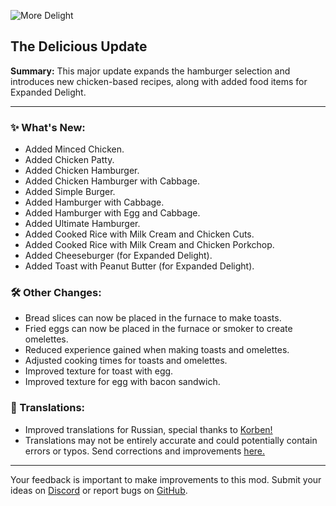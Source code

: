 ![More Delight](https://cdn.modrinth.com/data/znHQQtuU/images/6833d6b12f2605b2925a31261438c6a355903132.png)

## The Delicious Update

**Summary:** This major update expands the hamburger selection and introduces new chicken-based recipes, along with added food items for Expanded Delight.

***

### ✨ What's New:

- Added Minced Chicken.
- Added Chicken Patty.
- Added Chicken Hamburger.
- Added Chicken Hamburger with Cabbage.
- Added Simple Burger.
- Added Hamburger with Cabbage.
- Added Hamburger with Egg and Cabbage.
- Added Ultimate Hamburger.
- Added Cooked Rice with Milk Cream and Chicken Cuts.
- Added Cooked Rice with Milk Cream and Chicken Porkchop.
- Added Cheeseburger (for Expanded Delight).
- Added Toast with Peanut Butter (for Expanded Delight).

### 🛠️ Other Changes:

- Bread slices can now be placed in the furnace to make toasts.
- Fried eggs can now be placed in the furnace or smoker to create omelettes.
- Reduced experience gained when making toasts and omelettes.
- Adjusted cooking times for toasts and omelettes.
- Improved texture for toast with egg.
- Improved texture for egg with bacon sandwich.

### 📝 Translations:

- Improved translations for Russian, special thanks to [Korben!](https://github.com/mpustovoi)
- Translations may not be entirely accurate and could potentially contain errors or typos. Send corrections and improvements [here.](https://github.com/axperty/moredelight)

***

Your feedback is important to make improvements to this mod. Submit your ideas on [Discord](https://discord.gg/yweZ2agkDw) or report bugs on [GitHub](https://github.com/axperty/moredelight).